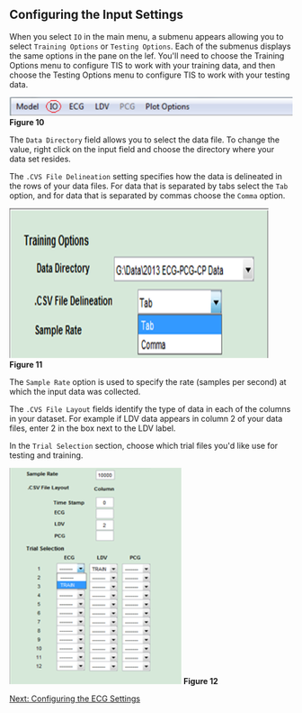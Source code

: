 ## Configuring the Input Settings 

When you select `IO` in the main menu, a submenu appears allowing you to select `Training Options` or `Testing Options`. Each of the submenus displays the same options in the pane on the lef.  You'll need to choose the Training Options menu to configure TIS to work with your training data, and then choose the Testing Options menu to configure TIS to work with your testing data.  

![Training and Testing Sub-Menu](images/fig10_menu_io.png) 
**Figure 10**

The `Data Directory` field allows you to select the data file. To change the value, right click on the input field and choose the directory where your data set resides. 

The `.CVS File Delineation` setting specifies how the data is delineated in the rows of your data files. For data that is separated by tabs select the `Tab` option, and for data that is separated by commas choose the `Comma` option. 

![Training Options](images/fig11_training_options.png) 
**Figure 11**

The `Sample Rate` option is used to specify the rate (samples per second) at which the input data was collected. 

The `.CVS File Layout` fields identify the type of data in each of the columns in your dataset.  For example if LDV data appears in column 2 of your data files, enter 2 in the box next to the LDV label. 

In the `Trial Selection` section, choose which trial files you'd like use for testing and training. 

![Trail Selection](images/fig12_trial_selection.png) 
**Figure 12**

[Next: Configuring the ECG Settings](ECG-Settings.md)
